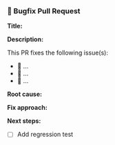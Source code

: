 ### 🐛 Bugfix Pull Request

**Title:**
<!-- e.g. fix: correct user auth bug -->

**Description:**

This PR fixes the following issue(s):

- 🐞 ...
- 🐞 ...
- 🐞 ...

**Root cause:**

<!-- Optional: explain what caused the bug -->

**Fix approach:**

<!-- Describe how you fixed it -->

**Next steps:**

- [ ] Add regression test
